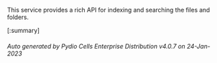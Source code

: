 






This service provides a rich API for indexing and searching the files and folders.

[:summary]

###### Auto generated by Pydio Cells Enterprise Distribution v4.0.7 on 24-Jan-2023
